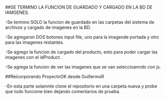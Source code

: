 ##SE TERMINO LA FUNCION DE GUARDADO Y CARGADO EN LA BD DE IAMGENES.

-Se termino SOLO la funcion de guardado en las carpetas del sistema de archivos y cargado de imagenes en la BD.

-Se agregaron DOS botones input file, uno para la imagende portada y otro para las imagenes restantes.

-Se agrego la funcion de cargado del producto, esto para poder cargar las imagenes con el idProduct.

-Se agrega la funcion de ver las imagenes que se van seleccioanndo con js.
	
##Reicorporando ProyectoOK desde GuillermoR

-En esta parte solamnte clone el repositorio en una carpeta nueva y probe que todo funcione bien 
dejando comentarios de prueba.
